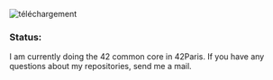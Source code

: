 ![téléchargement](https://github.com/user-attachments/assets/f118c415-8bb3-4d3b-a687-4c05bf2a7ad3)

### Status:

I am currently doing the 42 common core in 42Paris.
If you have any questions about my repositories, send me a mail.

<!---
hadubois/hadubois is a ✨ special ✨ repository because its `README.md` (this file) appears on your GitHub profile.
You can click the Preview link to take a look at your changes.
--->
